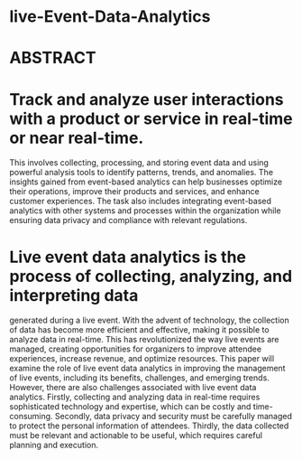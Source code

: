 # live-Event-Data-Analytics
# ABSTRACT 

# Track and analyze user interactions with a product or service in real-time or near real-time. 
This involves collecting, processing, and storing event data and using powerful analysis tools 
to identify patterns, trends, and anomalies. The insights gained from event-based analytics can 
help businesses optimize their operations, improve their products and services, and enhance 
customer experiences. The task also includes integrating event-based analytics with other 
systems and processes within the organization while ensuring data privacy and compliance 
with relevant regulations. 

# Live event data analytics is the process of collecting, analyzing, and interpreting data 
generated during a live event. With the advent of technology, the collection of data has become 
more efficient and effective, making it possible to analyze data in real-time. This has 
revolutionized the way live events are managed, creating opportunities for organizers to 
improve attendee experiences, increase revenue, and optimize resources. This paper will 
examine the role of live event data analytics in improving the management of live events, 
including its benefits, challenges, and emerging trends. However, there are also challenges 
associated with live event data analytics. Firstly, collecting and analyzing data in real-time 
requires sophisticated technology and expertise, which can be costly and time-consuming. 
Secondly, data privacy and security must be carefully managed to protect the personal 
information of attendees. Thirdly, the data collected must be relevant and actionable to be 
useful, which requires careful planning and execution. 
